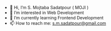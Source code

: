 - 👋 Hi, I’m  S. Mojtaba Sadatpour ( MOJI )
- 👀 I’m interested in Web Development
- 🌱 I’m currently learning Frontend Development
- 📫 How to reach me: s.m.sadatpour@gmail.com

<!---
sadatpour is a ✨ special ✨ repository because its `README.md` (this file) appears on your GitHub profile.
You can click the Preview link to take a look at your changes.
--->


